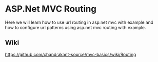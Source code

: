# ASP.Net MVC Routing

Here we will learn how to use url routing in asp.net mvc with example and how to configure url patterns using asp.net mvc routing with example.

## Wiki
https://github.com/chandrakant-source/mvc-basics/wiki/Routing


